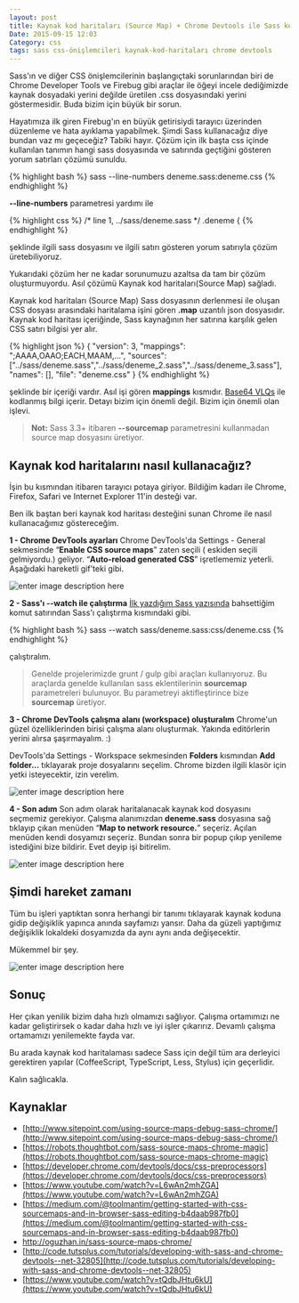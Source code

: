```yaml
---
layout: post
title: Kaynak kod haritaları (Source Map) + Chrome Devtools ile Sass kodlarına hakim olmak
Date: 2015-09-15 12:03
Category: css
tags: sass css-önişlemcileri kaynak-kod-haritaları chrome devtools
---
```


Sass'ın ve diğer CSS önişlemcilerinin başlangıçtaki sorunlarından biri de Chrome Developer Tools ve Firebug gibi araçlar ile öğeyi incele dediğimizde kaynak dosyadaki yerini değilde üretilen .css dosyasındaki yerini göstermesidir. Buda bizim için büyük bir sorun.

Hayatımıza ilk giren Firebug'ın en büyük getirisiydi tarayıcı üzerinden düzenleme ve hata ayıklama yapabilmek. Şimdi Sass kullanacağız diye bundan vaz mı geçeceğiz? Tabiki hayır. Çözüm için ilk başta css içinde kullanılan tanımın hangi sass dosyasında ve satırında geçtiğini gösteren yorum satırları çözümü sunuldu.

{% highlight bash %}
sass --line-numbers deneme.sass:deneme.css
{% endhighlight %}

**--line-numbers** parametresi yardımı ile 

{% highlight css %}
/* line 1, ../sass/deneme.sass */
.deneme {
{% endhighlight %}

şeklinde ilgili sass dosyasını ve ilgili satırı gösteren yorum satırıyla çözüm üretebiliyoruz.

Yukarıdaki çözüm her ne kadar sorunumuzu azaltsa da tam bir çözüm oluşturmuyordu. Asıl çözümü Kaynak kod haritaları(Source Map) sağladı.

Kaynak kod haritaları (Source Map) Sass dosyasının derlenmesi ile oluşan CSS dosyası arasındaki haritalama işini gören **.map** uzantılı json dosyasıdır. Kaynak kod haritası içeriğinde, Sass kaynağının her satırına karşılık gelen CSS satırı bilgisi yer alır.

{% highlight json %}
{
  "version": 3,
  "mappings": ";AAAA,OAAO;EACH,MAAM,...",
  "sources": ["../sass/deneme.sass","../sass/deneme_2.sass","../sass/deneme_3.sass"],
  "names": [],
  "file": "deneme.css"
}
{% endhighlight %}

şeklinde bir içeriği vardır. Asıl işi gören **mappings** kısmıdır. [Base64 VLQs](http://www.html5rocks.com/en/tutorials/developertools/sourcemaps/#toc-base64vlq) ile kodlanmış bilgi içerir. Detayı bizim için önemli değil. Bizim için önemli olan işlevi.

> **Not:** Sass 3.3+ itibaren **--sourcemap** parametresini kullanmadan source map dosyasını üretiyor.

## Kaynak kod haritalarını nasıl kullanacağız?

İşin bu kısmından itibaren tarayıcı potaya giriyor. Bildiğim kadarı ile Chrome, Firefox, Safari ve Internet Explorer 11'in desteği var. 

Ben ilk baştan beri kaynak kod haritası desteğini sunan Chrome ile nasıl kullanacağımız göstereceğim.

**1 - Chrome DevTools ayarları**
Chrome DevTools'da Settings - General sekmesinde  “**Enable CSS source maps**” zaten seçili ( eskiden seçili gelmiyordu.) geliyor. “**Auto-reload generated CSS**” işretlememiz yeterli. Aşağıdaki hareketli gif'teki gibi.

![enter image description here](https://fatihhayrioglu.com/images/devtools-source-map.gif)

**2 - Sass'ı --watch ile çalıştırma**
[İlk yazdığım Sass yazısında](https://fatihhayrioglu.com/sass-ile-dinamik-css-yazmak/) bahsettiğim komut satırından Sass'ı çalıştırma kısmındaki gibi.

{% highlight bash %}
sass --watch sass/deneme.sass:css/deneme.css
{% endhighlight %}

çalıştıralım.

> Genelde projelerimizde grunt / gulp gibi araçları kullanıyoruz. Bu araçlarda genelde kullanılan sass eklentilerinin **sourcemap** parametreleri bulunuyor. Bu parametreyi aktifleştirince bize **sourcemap** üretiyor.        

**3 - Chrome DevTools  çalışma alanı (workspace) oluşturalım**
Chrome'un güzel özelliklerinden birisi çalışma alanı oluşturmak. Yakında editörlerin yerini alırsa şaşırmayalım. :)

DevTools'da Settings - Workspace sekmesinden **Folders** kısmından **Add folder...** tıklayarak proje dosyalarını seçelim. Chrome bizden ilgili klasör için yetki isteyecektir, izin verelim. 

![enter image description here](https://fatihhayrioglu.com/images/devtools-calisma-alani.gif)

**4 - Son adım**
Son adım olarak haritalanacak kaynak kod dosyasını seçmemiz gerekiyor. Çalışma alanımızdan **deneme.sass** dosyasına sağ tıklayıp çıkan menüden “**Map to network resource.**” seçeriz. Açılan menüden kendi dosyamızı seçeriz. Bundan sonra bir popup çıkıp yenileme istediğini bize bildirir. Evet deyip işi bitirelim.

![enter image description here](https://fatihhayrioglu.com/images/devtools-map.gif)

## Şimdi hareket zamanı

Tüm bu işleri yaptıktan sonra herhangi bir tanımı tıklayarak kaynak koduna gidip değişiklik yapınca anında sayfamızı yansır. Daha da güzeli yaptığımız değişiklik lokaldeki dosyamızda da aynı aynı anda değişecektir. 

Mükemmel bir şey. 

![enter image description here](https://fatihhayrioglu.com/images/devtools-map-end.gif)

## Sonuç 

Her çıkan yenilik bizim daha hızlı olmamızı sağlıyor. Çalışma ortamımızı ne kadar geliştirirsek o kadar daha hızlı ve iyi işler çıkarırız. Devamlı çalışma ortamamızı yenilemekte fayda var.

Bu arada kaynak kod haritalaması sadece Sass için değil tüm ara derleyici gerektiren yapılar (CoffeeScript, TypeScript, Less, Stylus) için geçerlidir.

Kalın sağlıcakla.

## Kaynaklar

 - [http://www.sitepoint.com/using-source-maps-debug-sass-chrome/](http://www.sitepoint.com/using-source-maps-debug-sass-chrome/)
 - [https://robots.thoughtbot.com/sass-source-maps-chrome-magic](https://robots.thoughtbot.com/sass-source-maps-chrome-magic)
 - [https://developer.chrome.com/devtools/docs/css-preprocessors](https://developer.chrome.com/devtools/docs/css-preprocessors)
 - [https://www.youtube.com/watch?v=L6wAn2mhZGA](https://www.youtube.com/watch?v=L6wAn2mhZGA)
 - [https://medium.com/@toolmantim/getting-started-with-css-sourcemaps-and-in-browser-sass-editing-b4daab987fb0](https://medium.com/@toolmantim/getting-started-with-css-sourcemaps-and-in-browser-sass-editing-b4daab987fb0)
 - http://oguzhan.in/sass-source-maps-chrome/
 - [http://code.tutsplus.com/tutorials/developing-with-sass-and-chrome-devtools--net-32805](http://code.tutsplus.com/tutorials/developing-with-sass-and-chrome-devtools--net-32805)
 - [https://www.youtube.com/watch?v=tQdbJHtu6kU](https://www.youtube.com/watch?v=tQdbJHtu6kU)